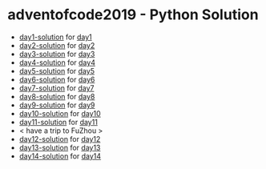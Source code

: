 # adventofcode2019 - Python Solution

- [day1-solution](day1.py) for [day1](https://adventofcode.com/2019/day/1)
- [day2-solution](day2.py) for [day2](https://adventofcode.com/2019/day/2)
- [day3-solution](day3.py) for [day3](https://adventofcode.com/2019/day/3)
- [day4-solution](day4.py) for [day4](https://adventofcode.com/2019/day/4)
- [day5-solution](day5.py) for [day5](https://adventofcode.com/2019/day/5)
- [day6-solution](day6.py) for [day6](https://adventofcode.com/2019/day/6)
- [day7-solution](day7.py) for [day7](https://adventofcode.com/2019/day/7)
- [day8-solution](day8.py) for [day8](https://adventofcode.com/2019/day/8)
- [day9-solution](day9.py) for [day9](https://adventofcode.com/2019/day/9)
- [day10-solution](day10.py) for [day10](https://adventofcode.com/2019/day/10)
- [day11-solution](day11.py) for [day11](https://adventofcode.com/2019/day/11)
- < have a trip to FuZhou >
- [day12-solution](day12.py) for [day12](https://adventofcode.com/2019/day/12)
- [day13-solution](day13.py) for [day13](https://adventofcode.com/2019/day/13)
- [day14-solution](day14.py) for [day14](https://adventofcode.com/2019/day/14)
